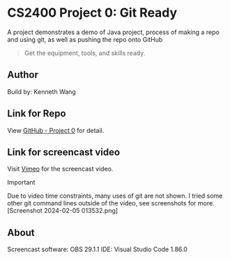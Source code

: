 # CS2400 Project 0: Git Ready
A project demonstrates a demo of Java project, process of making a repo and using git, as well as pushing the repo onto GitHub

> Get the equipment, tools, and skills ready.

## Author
Build by: Kenneth Wang

## Link for Repo
View [GitHub - Project 0](https://github.com/kennethtl0522/cs2400P0) for detail.
  

## Link for screencast video
Visit [Vimeo](https://vimeo.com/909956414?share=copy) for the screencast video.
> [!important] 
> Due to video time constraints, many uses of git are not shown. I tried some other git command lines outside of the video, see screenshots for more.
[Screenshot 2024-02-05 013532.png]
 
## About
Screencast software: OBS 29.1.1
IDE: Visual Studio Code 1.86.0
